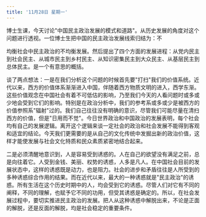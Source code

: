 ```yaml
---
title: '11月28日 星期一'
---
```


博士生课，今天讨论"中国民主政治发展的模式和道路"。从历史发展的角度对这个问题进行透视。一位博士生把中国的民主政治发展线索归结为：不

均衡社会中民主政治的不均衡发展。然后提出了四个方面的发展进程：从党内民主到社会民主、从城市民主到乡村民主、从知识密集民主到大众民主、从基层民主到总体民主。是一个有意思的概括。

谈了两点想法：一是在我们分析这个问题的时候首先要"打扫"我们的价值系统。近代以来，西方的价值体系渐渐进入中国，伴随着西方物质文明的进入，西学东渐。这些价值观念在中国社会有着不可低估的影响，乃至我们今天的人看问题时或多或少地会受到它们的影响。特别是在政治分析中，我们的参考系或多或少是被西方的价值参照系"辐射"过的。我们自己往往没有明确的意识，尽管我们可能尽量在清扫西方的价值，但是"日用而不觉"。今日世界政治和中国政治的发展表明，每个社会均有自己的发展逻辑。离开这个逻辑来谈一定社会的政治和社会发展不能得到客观和适宜的结论。今天我们更需要的是从自己的文化传统中发掘出新的政治价值，这样才能使发展与社会文化特质和民众素质紧密地结合起来。

二是必须清醒地意识到，人是容易受到诱惑的。人在自己的欲望没有满足之前，总是向往着它。人受到金钱、美丽、权势的诱惑，人多是凡人。在中国社会目前的发展状态中，这样的诱惑既是动力，也是阻力。社会的进步和矛盾往往是人所受到的多种诱惑综合作用的结果。而在近代以来，最大的一种诱惑就是"民主政治"的诱惑。所有生活在这个历史时期中的人，均会受到它的诱惑。尽管人们对它有不同的阐释，不同的理解，也赋予它不同的功用，但受其诱惑是确定的。所以，在社会发展过程中，要切实推进民主政治的发展。把人从这种诱惑中解脱出来，不论是正面的解脱，还是反面的解脱，均是社会稳定的重要条件。

